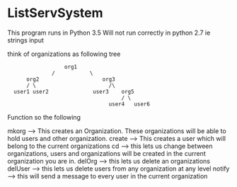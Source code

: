 # ListServSystem
This program runs in Python 3.5
Will not run correctly in python 2.7 ie strings input

think of organizations as following tree

                      org1
                  /           \
          org2                    org3
          / \                       /\
      user1 user2              user3    org5
                                        / \
                                    user4   user6



Function so the following

mkorg --> This creates an Organization. These organizations will be able to hold users and other organization.
create --> This creates a user which will belong to the current organizations
cd --> this lets us change between organizations, users and organizations will be created in the current organization you are in.
delOrg --> this lets us delete an organizations
delUser --> this lets us delete users from any organization at any level
notify --> this will send a message to every user in the current organization

